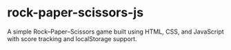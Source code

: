 # rock-paper-scissors-js
A simple Rock–Paper–Scissors game built using HTML, CSS, and JavaScript with score tracking and localStorage support.
